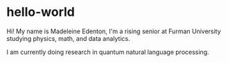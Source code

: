 # hello-world

Hi! My name is Madeleine Edenton, I'm a rising senior at Furman University studying physics, math, and data analytics.

I am currently doing research in quantum natural language processing. 

